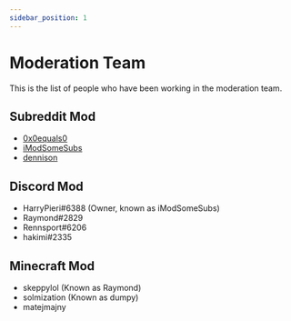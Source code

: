 ```yaml
---
sidebar_position: 1
---
```


# Moderation Team

This is the list of people who have been working in the moderation team.

## Subreddit Mod

- [0x0equals0](https://www.reddit.com/user/0x0equals0/)
- [iModSomeSubs](https://www.reddit.com/user/iModSomeSubs/)
- [dennison](https://www.reddit.com/user/dennison/)

## Discord Mod

- HarryPieri#6388 (Owner, known as iModSomeSubs)
- Raymond#2829
- Rennsport#6206
- hakimi#2335

## Minecraft Mod

- skeppylol (Known as Raymond)
- solmization (Known as dumpy)
- matejmajny